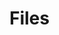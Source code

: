 # Files

<lively-import src="_navigation.html"></lively-import>

<style>
  lively-script {
    display: inline-block
  }
</style>

<script>
  import FileCache from "src/client/fileindex.js"
</script>

<script>
  (async (container) => {
    var button = document.createElement("button");
    button.addEventListener("click", async () => {
      await FileCache.current().addDirectory(lively4url + "/src/client/", 5)
      await FileCache.current().addDirectory(lively4url + "/templates/", 5)
      await FileCache.current().addDirectory(lively4url + "/src/components/", 5)
      await FileCache.current().addDirectory(lively4url + "/src/parts/", 5)
      await FileCache.current().addDirectory(lively4url + "/doc/", 5)    
      await FileCache.current().addDirectory(lively4url + "/demos/", 5)    
      await FileCache.current().addDirectory(lively4url + "/test/", 5)    

      // FileCache.current().addDirectory("https://lively4/thesis/notes", 5)
      // FileCache.current().addDirectory("https://lively4/Notes", 5)
      // FileCache.current().addDirectory("https://lively4/thesis/WriteFirst", 5)
    });
    button.innerHTML = "update file cache";
    return button;
  })(this.parentElement)
</script>

<script>
  (async (container) => {
    var button = document.createElement("button");
    button.addEventListener("click", () => {
      FileCache.current().clear()
    });
    button.innerHTML = "clear file cache";
    return button;
  })(this.parentElement)
</script>

<script>
  var container = lively.query(this, "lively-container");
  (async () => {
    var table = await lively.create("lively-table", this)
    var files = (await FileCache.current().db.files.toArray());
    table.setFromJSO(
      files
        .filter(ea => ea.url.match(lively4url)) // only show local files...
        .map(ea => {
          return {
            file: ea.url.replace(lively4url, "") + '</a> ', 
            size: ea.size,
            title: ea.title && ea.title.slice(0,100).replace(/</g,"&gt;"),
            tags: ea.tags && ea.tags.sort(), // Array.from(new Set(ea.tags))

          }
          // li.querySelector("a").onclick = (evt) => {
          //   container.followPath(ea.url)
          //   evt.preventDefault()
          // }
      }))
    return table
  })()
</script>
